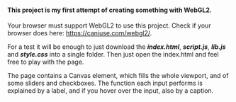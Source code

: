 #### This project is my first attempt of creating something with WebGL2.

Your browser must support WebGL2 to use this project. Check if your browser does here: https://caniuse.com/webgl2/.

For a test it will be enough to just download the ***index.html***, ***script.js***, ***lib.js*** and ***style.css*** into a single folder. Then just open the index.html and feel free to play with the page.

The page contains a Canvas element, which fills the whole viewport, and of some sliders and checkboxes.
The function each input performs is explained by a label, and if you hover over the input, also by a caption.
